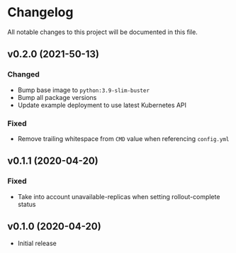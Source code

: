 # Changelog
All notable changes to this project will be documented in this file.

## v0.2.0 (2021-50-13)
### Changed
- Bump base image to `python:3.9-slim-buster`
- Bump all package versions
- Update example deployment to use latest Kubernetes API

### Fixed
- Remove trailing whitespace from `CMD` value when referencing `config.yml`

## v0.1.1 (2020-04-20)
### Fixed
- Take into account unavailable-replicas when setting rollout-complete status

## v0.1.0 (2020-04-20)
- Initial release
